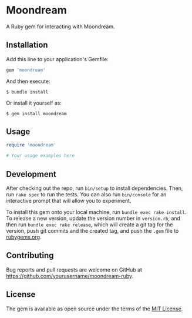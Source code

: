 # Moondream

A Ruby gem for interacting with Moondream.

## Installation

Add this line to your application's Gemfile:

```ruby
gem 'moondream'
```

And then execute:

    $ bundle install

Or install it yourself as:

    $ gem install moondream

## Usage

```ruby
require 'moondream'

# Your usage examples here
```

## Development

After checking out the repo, run `bin/setup` to install dependencies. Then, run `rake spec` to run the tests. You can also run `bin/console` for an interactive prompt that will allow you to experiment.

To install this gem onto your local machine, run `bundle exec rake install`. To release a new version, update the version number in `version.rb`, and then run `bundle exec rake release`, which will create a git tag for the version, push git commits and the created tag, and push the `.gem` file to [rubygems.org](https://rubygems.org).

## Contributing

Bug reports and pull requests are welcome on GitHub at https://github.com/yourusername/moondream-ruby.

## License

The gem is available as open source under the terms of the [MIT License](https://opensource.org/licenses/MIT).

